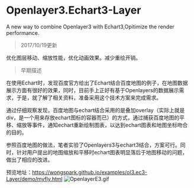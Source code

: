 # Openlayer3.Echart3-Layer

A new way to combine Openlayer3 with Echart3,Opitimize the render performance.

>2017/10/19更新

优化图层移动、缩放性能，优化动画效果。减少重绘开销。

>早期描述

在使用Echart时，发现百度官方给出了Echart结合百度地图的例子，在地图数据展示方面有很好的效果，同时，目前手上正好有基于Openlayers的数据展示需求，于是，就了解了相关资料，准备采用这个技术方案来完成需求。

通过仔细观察发现，百度地图与echart结合采用的是叠加overlay（实际上就是div，是一个用来存放echart图标的容器而已）的方式，通过捕获百度地图的平移、缩放等事件，通知echart重新绘制图表，以达到echart图表和地图坐标吻合的目的。

参照百度地图的做法，笔者实验了Openlayers3与echart3结合，方案可行。同时，针对用户提出的地图缩放和平移时echart图表明显落后于地图移动的问题，做出了相应的改进。

预览地址：https://wongspark.github.io/examples/ol3.ec3-Layer/demo/myfly.html
![OpenlayerE3.gif](/img/Openlayers3E3.gif)


